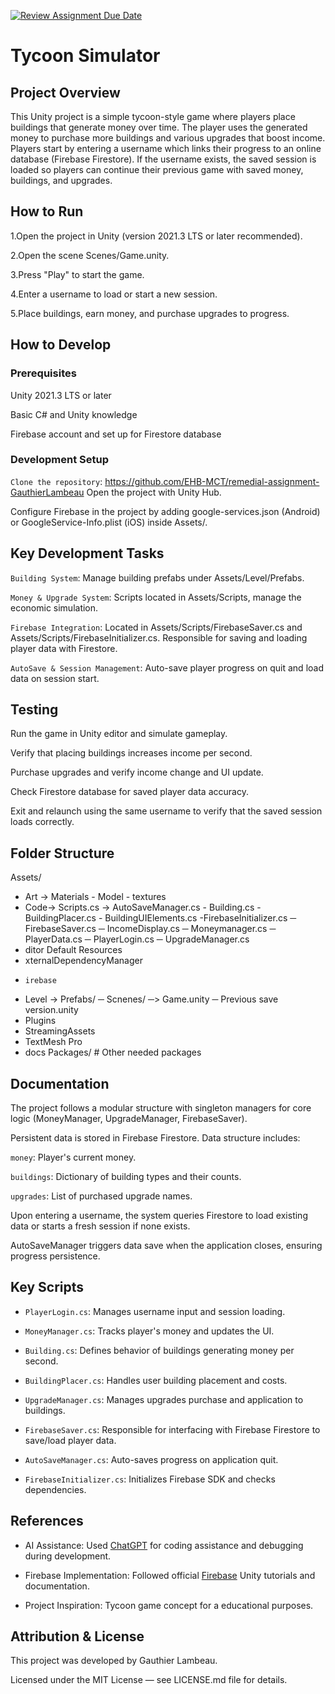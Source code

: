 [![Review Assignment Due Date](https://classroom.github.com/assets/deadline-readme-button-22041afd0340ce965d47ae6ef1cefeee28c7c493a6346c4f15d667ab976d596c.svg)](https://classroom.github.com/a/BhMy8Rjk)
# Tycoon Simulator

## Project Overview

This Unity project is a simple tycoon-style game where players place buildings that generate money over time. The player uses the generated money to purchase more buildings and various upgrades that boost income. Players start by entering a username which links their progress to an online database (Firebase Firestore). If the username exists, the saved session is loaded so players can continue their previous game with saved money, buildings, and upgrades.

## How to Run
1.Open the project in Unity (version 2021.3 LTS or later recommended).

2.Open the scene Scenes/Game.unity.

3.Press "Play" to start the game.

4.Enter a username to load or start a new session.

5.Place buildings, earn money, and purchase upgrades to progress.

## How to Develop
### Prerequisites
Unity 2021.3 LTS or later

Basic C# and Unity knowledge

Firebase account and set up for Firestore database

### Development Setup
`Clone the repository`: <https://github.com/EHB-MCT/remedial-assignment-GauthierLambeau>
Open the project with Unity Hub.

Configure Firebase in the project by adding google-services.json (Android) or GoogleService-Info.plist (iOS) inside Assets/.

## Key Development Tasks
`Building System`: Manage building prefabs under Assets/Level/Prefabs.

`Money & Upgrade System`: Scripts located in Assets/Scripts, manage the economic simulation.

`Firebase Integration`: Located in Assets/Scripts/FirebaseSaver.cs and Assets/Scripts/FirebaseInitializer.cs. Responsible for saving and loading player data with Firestore.

`AutoSave & Session Management`: Auto-save player progress on quit and load data on session start.

## Testing
Run the game in Unity editor and simulate gameplay.

Verify that placing buildings increases income per second.

Purchase upgrades and verify income change and UI update.

Check Firestore database for saved player data accuracy.

Exit and relaunch using the same username to verify that the saved session loads correctly.

## Folder Structure
Assets/
-  Art -> Materials - Model - textures
-  Code-> Scripts.cs -> AutoSaveManager.cs - Building.cs - BuildingPlacer.cs - BuildingUIElements.cs -FirebaseInitializer.cs ─ FirebaseSaver.cs ─ IncomeDisplay.cs ─ Moneymanager.cs ─          PlayerData.cs ─ PlayerLogin.cs ─ UpgradeManager.cs
-  ditor Default Resources
-   xternalDependencyManager
-     irebase
- Level -> Prefabs/ ─ Scnenes/ ─> Game.unity ─ Previous save version.unity
-  Plugins
-   StreamingAssets
-   TextMesh Pro
-   docs
Packages/                 # Other needed packages

## Documentation
The project follows a modular structure with singleton managers for core logic (MoneyManager, UpgradeManager, FirebaseSaver).

Persistent data is stored in Firebase Firestore. Data structure includes:

`money`: Player's current money.

`buildings`: Dictionary of building types and their counts.

`upgrades`: List of purchased upgrade names.

Upon entering a username, the system queries Firestore to load existing data or starts a fresh session if none exists.

AutoSaveManager triggers data save when the application closes, ensuring progress persistence.

## Key Scripts
- `PlayerLogin.cs`: Manages username input and session loading.

- `MoneyManager.cs`: Tracks player's money and updates the UI.

- `Building.cs`: Defines behavior of buildings generating money per second.

- `BuildingPlacer.cs`: Handles user building placement and costs.

- `UpgradeManager.cs`: Manages upgrades purchase and application to buildings.

- `FirebaseSaver.cs`: Responsible for interfacing with Firebase Firestore to save/load player data.

 - `AutoSaveManager.cs`: Auto-saves progress on application quit.

- `FirebaseInitializer.cs`: Initializes Firebase SDK and checks dependencies.

 ## References
- AI Assistance: Used [ChatGPT](https://chatgpt.com/share/688257af-2470-8005-b71c-607ccf34a983) for coding assistance and debugging during development.

- Firebase Implementation: Followed official [Firebase](https://firebase.google.com/docs/) Unity tutorials and documentation.

- Project Inspiration: Tycoon game concept for a educational purposes.

## Attribution & License
This project was developed by Gauthier Lambeau.

Licensed under the MIT License — see LICENSE.md file for details.
